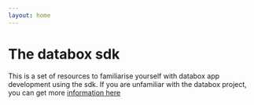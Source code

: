 ```yaml
---
layout: home
---
```

# The databox sdk

<div class="jumbo">
	<div class="about"> 
		This is a set of resources to familiarise yourself with databox app development using the sdk.  If you are unfamiliar with the databox project, you can get more <a href="https://www.databoxproject.uk">information here </a>
	 </div>
</div>



